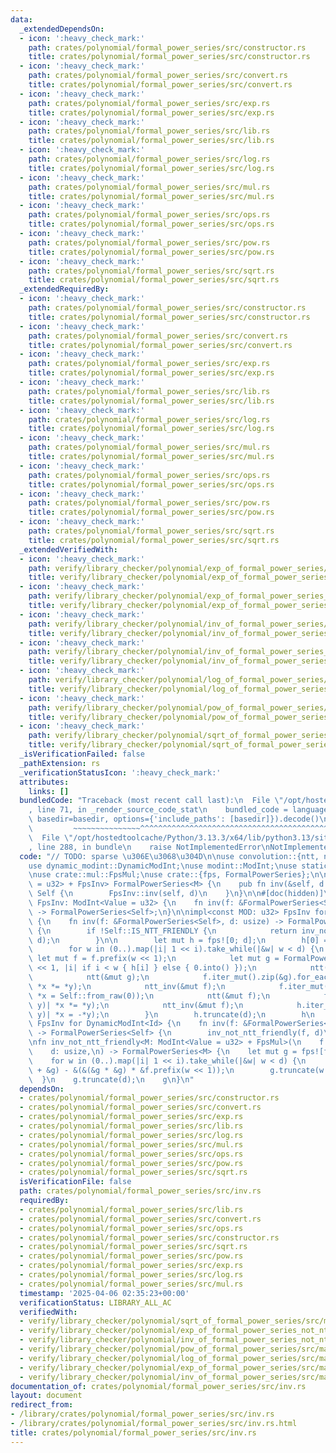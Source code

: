 ```yaml
---
data:
  _extendedDependsOn:
  - icon: ':heavy_check_mark:'
    path: crates/polynomial/formal_power_series/src/constructor.rs
    title: crates/polynomial/formal_power_series/src/constructor.rs
  - icon: ':heavy_check_mark:'
    path: crates/polynomial/formal_power_series/src/convert.rs
    title: crates/polynomial/formal_power_series/src/convert.rs
  - icon: ':heavy_check_mark:'
    path: crates/polynomial/formal_power_series/src/exp.rs
    title: crates/polynomial/formal_power_series/src/exp.rs
  - icon: ':heavy_check_mark:'
    path: crates/polynomial/formal_power_series/src/lib.rs
    title: crates/polynomial/formal_power_series/src/lib.rs
  - icon: ':heavy_check_mark:'
    path: crates/polynomial/formal_power_series/src/log.rs
    title: crates/polynomial/formal_power_series/src/log.rs
  - icon: ':heavy_check_mark:'
    path: crates/polynomial/formal_power_series/src/mul.rs
    title: crates/polynomial/formal_power_series/src/mul.rs
  - icon: ':heavy_check_mark:'
    path: crates/polynomial/formal_power_series/src/ops.rs
    title: crates/polynomial/formal_power_series/src/ops.rs
  - icon: ':heavy_check_mark:'
    path: crates/polynomial/formal_power_series/src/pow.rs
    title: crates/polynomial/formal_power_series/src/pow.rs
  - icon: ':heavy_check_mark:'
    path: crates/polynomial/formal_power_series/src/sqrt.rs
    title: crates/polynomial/formal_power_series/src/sqrt.rs
  _extendedRequiredBy:
  - icon: ':heavy_check_mark:'
    path: crates/polynomial/formal_power_series/src/constructor.rs
    title: crates/polynomial/formal_power_series/src/constructor.rs
  - icon: ':heavy_check_mark:'
    path: crates/polynomial/formal_power_series/src/convert.rs
    title: crates/polynomial/formal_power_series/src/convert.rs
  - icon: ':heavy_check_mark:'
    path: crates/polynomial/formal_power_series/src/exp.rs
    title: crates/polynomial/formal_power_series/src/exp.rs
  - icon: ':heavy_check_mark:'
    path: crates/polynomial/formal_power_series/src/lib.rs
    title: crates/polynomial/formal_power_series/src/lib.rs
  - icon: ':heavy_check_mark:'
    path: crates/polynomial/formal_power_series/src/log.rs
    title: crates/polynomial/formal_power_series/src/log.rs
  - icon: ':heavy_check_mark:'
    path: crates/polynomial/formal_power_series/src/mul.rs
    title: crates/polynomial/formal_power_series/src/mul.rs
  - icon: ':heavy_check_mark:'
    path: crates/polynomial/formal_power_series/src/ops.rs
    title: crates/polynomial/formal_power_series/src/ops.rs
  - icon: ':heavy_check_mark:'
    path: crates/polynomial/formal_power_series/src/pow.rs
    title: crates/polynomial/formal_power_series/src/pow.rs
  - icon: ':heavy_check_mark:'
    path: crates/polynomial/formal_power_series/src/sqrt.rs
    title: crates/polynomial/formal_power_series/src/sqrt.rs
  _extendedVerifiedWith:
  - icon: ':heavy_check_mark:'
    path: verify/library_checker/polynomial/exp_of_formal_power_series/src/main.rs
    title: verify/library_checker/polynomial/exp_of_formal_power_series/src/main.rs
  - icon: ':heavy_check_mark:'
    path: verify/library_checker/polynomial/exp_of_formal_power_series_not_ntt_friendly/src/main.rs
    title: verify/library_checker/polynomial/exp_of_formal_power_series_not_ntt_friendly/src/main.rs
  - icon: ':heavy_check_mark:'
    path: verify/library_checker/polynomial/inv_of_formal_power_series/src/main.rs
    title: verify/library_checker/polynomial/inv_of_formal_power_series/src/main.rs
  - icon: ':heavy_check_mark:'
    path: verify/library_checker/polynomial/inv_of_formal_power_series_not_ntt_friendly/src/main.rs
    title: verify/library_checker/polynomial/inv_of_formal_power_series_not_ntt_friendly/src/main.rs
  - icon: ':heavy_check_mark:'
    path: verify/library_checker/polynomial/log_of_formal_power_series/src/main.rs
    title: verify/library_checker/polynomial/log_of_formal_power_series/src/main.rs
  - icon: ':heavy_check_mark:'
    path: verify/library_checker/polynomial/pow_of_formal_power_series/src/main.rs
    title: verify/library_checker/polynomial/pow_of_formal_power_series/src/main.rs
  - icon: ':heavy_check_mark:'
    path: verify/library_checker/polynomial/sqrt_of_formal_power_series/src/main.rs
    title: verify/library_checker/polynomial/sqrt_of_formal_power_series/src/main.rs
  _isVerificationFailed: false
  _pathExtension: rs
  _verificationStatusIcon: ':heavy_check_mark:'
  attributes:
    links: []
  bundledCode: "Traceback (most recent call last):\n  File \"/opt/hostedtoolcache/Python/3.13.3/x64/lib/python3.13/site-packages/onlinejudge_verify/documentation/build.py\"\
    , line 71, in _render_source_code_stat\n    bundled_code = language.bundle(stat.path,\
    \ basedir=basedir, options={'include_paths': [basedir]}).decode()\n          \
    \         ~~~~~~~~~~~~~~~^^^^^^^^^^^^^^^^^^^^^^^^^^^^^^^^^^^^^^^^^^^^^^^^^^^^^^^^^^^^^^^^^^\n\
    \  File \"/opt/hostedtoolcache/Python/3.13.3/x64/lib/python3.13/site-packages/onlinejudge_verify/languages/rust.py\"\
    , line 288, in bundle\n    raise NotImplementedError\nNotImplementedError\n"
  code: "// TODO: sparse \u306E\u3068\u304D\n\nuse convolution::{ntt, ntt_inv};\n\
    use dynamic_modint::DynamicModInt;\nuse modint::ModInt;\nuse static_modint::StaticModInt;\n\
    \nuse crate::mul::FpsMul;\nuse crate::{fps, FormalPowerSeries};\n\nimpl<M: ModInt<Value\
    \ = u32> + FpsInv> FormalPowerSeries<M> {\n    pub fn inv(&self, d: usize) ->\
    \ Self {\n        FpsInv::inv(self, d)\n    }\n}\n\n#[doc(hidden)]\npub trait\
    \ FpsInv: ModInt<Value = u32> {\n    fn inv(f: &FormalPowerSeries<Self>, d: usize)\
    \ -> FormalPowerSeries<Self>;\n}\n\nimpl<const MOD: u32> FpsInv for StaticModInt<MOD>\
    \ {\n    fn inv(f: &FormalPowerSeries<Self>, d: usize) -> FormalPowerSeries<Self>\
    \ {\n        if !Self::IS_NTT_FRIENDLY {\n            return inv_not_ntt_friendly(f,\
    \ d);\n        }\n\n        let mut h = fps![0; d];\n        h[0] = f[0].recip();\n\
    \        for w in (0..).map(|i| 1 << i).take_while(|&w| w < d) {\n           \
    \ let mut f = f.prefix(w << 1);\n            let mut g = FormalPowerSeries::from_fn(w\
    \ << 1, |i| if i < w { h[i] } else { 0.into() });\n            ntt(&mut f);\n\
    \            ntt(&mut g);\n            f.iter_mut().zip(&g).for_each(|(x, y)|\
    \ *x *= *y);\n            ntt_inv(&mut f);\n            f.iter_mut().take(w).for_each(|x|\
    \ *x = Self::from_raw(0));\n            ntt(&mut f);\n            f.iter_mut().zip(&g).for_each(|(x,\
    \ y)| *x *= *y);\n            ntt_inv(&mut f);\n            h.iter_mut().zip(&f).skip(w).for_each(|(x,\
    \ y)| *x = -*y);\n        }\n        h.truncate(d);\n        h\n    }\n}\n\nimpl<Id>\
    \ FpsInv for DynamicModInt<Id> {\n    fn inv(f: &FormalPowerSeries<Self>, d: usize)\
    \ -> FormalPowerSeries<Self> {\n        inv_not_ntt_friendly(f, d)\n    }\n}\n\
    \nfn inv_not_ntt_friendly<M: ModInt<Value = u32> + FpsMul>(\n    f: &FormalPowerSeries<M>,\n\
    \    d: usize,\n) -> FormalPowerSeries<M> {\n    let mut g = fps![f[0].recip()];\n\
    \    for w in (0..).map(|i| 1 << i).take_while(|&w| w < d) {\n        g = &(&g\
    \ + &g) - &(&(&g * &g) * &f.prefix(w << 1));\n        g.truncate(w << 1);\n  \
    \  }\n    g.truncate(d);\n    g\n}\n"
  dependsOn:
  - crates/polynomial/formal_power_series/src/constructor.rs
  - crates/polynomial/formal_power_series/src/convert.rs
  - crates/polynomial/formal_power_series/src/exp.rs
  - crates/polynomial/formal_power_series/src/lib.rs
  - crates/polynomial/formal_power_series/src/log.rs
  - crates/polynomial/formal_power_series/src/mul.rs
  - crates/polynomial/formal_power_series/src/ops.rs
  - crates/polynomial/formal_power_series/src/pow.rs
  - crates/polynomial/formal_power_series/src/sqrt.rs
  isVerificationFile: false
  path: crates/polynomial/formal_power_series/src/inv.rs
  requiredBy:
  - crates/polynomial/formal_power_series/src/lib.rs
  - crates/polynomial/formal_power_series/src/convert.rs
  - crates/polynomial/formal_power_series/src/ops.rs
  - crates/polynomial/formal_power_series/src/constructor.rs
  - crates/polynomial/formal_power_series/src/sqrt.rs
  - crates/polynomial/formal_power_series/src/pow.rs
  - crates/polynomial/formal_power_series/src/exp.rs
  - crates/polynomial/formal_power_series/src/log.rs
  - crates/polynomial/formal_power_series/src/mul.rs
  timestamp: '2025-04-06 02:35:23+00:00'
  verificationStatus: LIBRARY_ALL_AC
  verifiedWith:
  - verify/library_checker/polynomial/sqrt_of_formal_power_series/src/main.rs
  - verify/library_checker/polynomial/exp_of_formal_power_series_not_ntt_friendly/src/main.rs
  - verify/library_checker/polynomial/inv_of_formal_power_series_not_ntt_friendly/src/main.rs
  - verify/library_checker/polynomial/pow_of_formal_power_series/src/main.rs
  - verify/library_checker/polynomial/log_of_formal_power_series/src/main.rs
  - verify/library_checker/polynomial/exp_of_formal_power_series/src/main.rs
  - verify/library_checker/polynomial/inv_of_formal_power_series/src/main.rs
documentation_of: crates/polynomial/formal_power_series/src/inv.rs
layout: document
redirect_from:
- /library/crates/polynomial/formal_power_series/src/inv.rs
- /library/crates/polynomial/formal_power_series/src/inv.rs.html
title: crates/polynomial/formal_power_series/src/inv.rs
---
```

